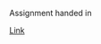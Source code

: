 Assignment handed in

[Link](https://classroom.google.com/u/2/c/MjI0NzY3MjY1OTNa/a/MTg5MDkxNDMzMjNa/details)
